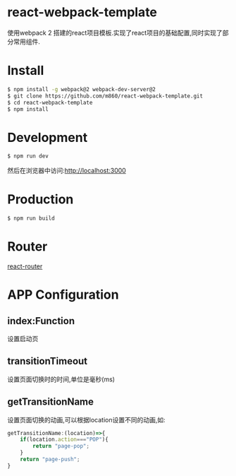 # react-webpack-template

使用webpack 2 搭建的react项目模板.实现了react项目的基础配置,同时实现了部分常用组件.

# Install
```bash
$ npm install -g webpack@2 webpack-dev-server@2
$ git clone https://github.com/m860/react-webpack-template.git
$ cd react-webpack-template
$ npm install
```
# Development
```bash
$ npm run dev
```
然后在浏览器中访问:[http://localhost:3000](http://localhost:3000)

# Production
```bash
$ npm run build
```

# Router
[react-router](https://github.com/ReactTraining/react-router)

# APP Configuration

## index:Function

设置启动页

## transitionTimeout

设置页面切换时的时间,单位是毫秒(ms)

## getTransitionName

设置页面切换的动画,可以根据location设置不同的动画,如:

```javascript
getTransitionName:(location)=>{
    if(location.action==="POP"){
        return "page-pop";
    }
    return "page-push";
}
```








